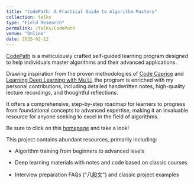 ```yaml
---
title: "CodePath: A Practical Guide to Algorithm Mastery"
collection: talks
type: "Field Research"
permalink: /talks/CodePath
venue: "Online"
date: 2025-02-12
---
```


[CodePath](https://samuelssj123.github.io/#page-top) is a meticulously crafted self-guided learning program designed to help individuals master algorithms and their advanced applications. 

Drawing inspiration from the proven methodologies of [Code Caprice](https://space.bilibili.com/525438321?spm_id_from=333.337.0.0) and [Learning Deep Learning with Mu Li](https://space.bilibili.com/1567748478?spm_id_from=333.337.0.0), the program is enriched with my personal contributions, including detailed handwritten notes, high-quality lecture recordings, and thoughtful reflections. 

It offers a comprehensive, step-by-step roadmap for learners to progress from foundational concepts to advanced expertise, making it an invaluable resource for anyone seeking to excel in the field of algorithms.

Be sure to click on this [homepage](https://samuelssj123.github.io/#page-top) and take a look!

This project contains abundant resources, primarily including:

- Algorithm training from beginners to advanced levels

- Deep learning materials with notes and code based on classic courses

- Interview preparation FAQs ("八股文") and classic project examples

